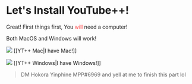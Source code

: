 # Let's Install YouTube++!

Great! First things first, You <font color=#f44>will</font> need a computer!

Both MacOS and Windows will work!

![](https://cdn.discordapp.com/attachments/803186540359450664/1100960373282193449/image_2023-04-26_182246728_1.gif) [[YT++ Mac|I have Mac!]]

![](https://cdn.discordapp.com/attachments/803186540359450664/1100960373282193449/image_2023-04-26_182246728_1.gif) [[YT++ Windows|I have Windows!]]


> DM Hokora Yinphine MPP#6969 and yell at me to finish this part lol